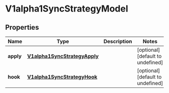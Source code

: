# V1alpha1SyncStrategyModel

## Properties

Name | Type | Description | Notes
------------ | ------------- | ------------- | -------------
**apply** | [**V1alpha1SyncStrategyApply**](V1alpha1SyncStrategyApply.md) |  | [optional] [default to undefined]
**hook** | [**V1alpha1SyncStrategyHook**](V1alpha1SyncStrategyHook.md) |  | [optional] [default to undefined]



